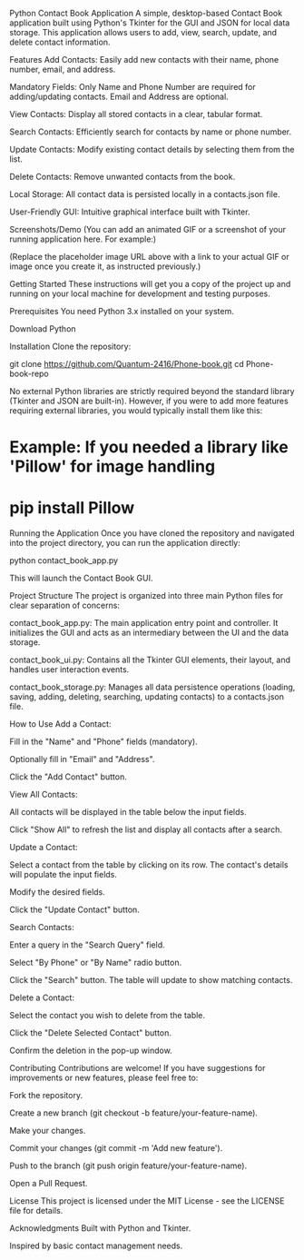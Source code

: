 Python Contact Book Application
A simple, desktop-based Contact Book application built using Python's Tkinter for the GUI and JSON for local data storage. This application allows users to add, view, search, update, and delete contact information.

Features
Add Contacts: Easily add new contacts with their name, phone number, email, and address.

Mandatory Fields: Only Name and Phone Number are required for adding/updating contacts. Email and Address are optional.

View Contacts: Display all stored contacts in a clear, tabular format.

Search Contacts: Efficiently search for contacts by name or phone number.

Update Contacts: Modify existing contact details by selecting them from the list.

Delete Contacts: Remove unwanted contacts from the book.

Local Storage: All contact data is persisted locally in a contacts.json file.

User-Friendly GUI: Intuitive graphical interface built with Tkinter.

Screenshots/Demo
(You can add an animated GIF or a screenshot of your running application here. For example:)

(Replace the placeholder image URL above with a link to your actual GIF or image once you create it, as instructed previously.)

Getting Started
These instructions will get you a copy of the project up and running on your local machine for development and testing purposes.

Prerequisites
You need Python 3.x installed on your system.

Download Python

Installation
Clone the repository:

git clone https://github.com/Quantum-2416/Phone-book.git
cd Phone-book-repo

No external Python libraries are strictly required beyond the standard library (Tkinter and JSON are built-in). However, if you were to add more features requiring external libraries, you would typically install them like this:

# Example: If you needed a library like 'Pillow' for image handling
# pip install Pillow

Running the Application
Once you have cloned the repository and navigated into the project directory, you can run the application directly:

python contact_book_app.py

This will launch the Contact Book GUI.

Project Structure
The project is organized into three main Python files for clear separation of concerns:

contact_book_app.py: The main application entry point and controller. It initializes the GUI and acts as an intermediary between the UI and the data storage.

contact_book_ui.py: Contains all the Tkinter GUI elements, their layout, and handles user interaction events.

contact_book_storage.py: Manages all data persistence operations (loading, saving, adding, deleting, searching, updating contacts) to a contacts.json file.

How to Use
Add a Contact:

Fill in the "Name" and "Phone" fields (mandatory).

Optionally fill in "Email" and "Address".

Click the "Add Contact" button.

View All Contacts:

All contacts will be displayed in the table below the input fields.

Click "Show All" to refresh the list and display all contacts after a search.

Update a Contact:

Select a contact from the table by clicking on its row. The contact's details will populate the input fields.

Modify the desired fields.

Click the "Update Contact" button.

Search Contacts:

Enter a query in the "Search Query" field.

Select "By Phone" or "By Name" radio button.

Click the "Search" button. The table will update to show matching contacts.

Delete a Contact:

Select the contact you wish to delete from the table.

Click the "Delete Selected Contact" button.

Confirm the deletion in the pop-up window.

Contributing
Contributions are welcome! If you have suggestions for improvements or new features, please feel free to:

Fork the repository.

Create a new branch (git checkout -b feature/your-feature-name).

Make your changes.

Commit your changes (git commit -m 'Add new feature').

Push to the branch (git push origin feature/your-feature-name).

Open a Pull Request.

License
This project is licensed under the MIT License - see the LICENSE file for details.

Acknowledgments
Built with Python and Tkinter.

Inspired by basic contact management needs.
